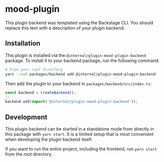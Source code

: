 # mood-plugin

This plugin backend was templated using the Backstage CLI. You should replace this text with a description of your plugin backend.

## Installation

This plugin is installed via the `@internal/plugin-mood-plugin-backend` package. To install it to your backend package, run the following command:

```bash
# From your root directory
yarn --cwd packages/backend add @internal/plugin-mood-plugin-backend
```

Then add the plugin to your backend in `packages/backend/src/index.ts`:

```ts
const backend = createBackend();
// ...
backend.add(import('@internal/plugin-mood-plugin-backend'));
```

## Development

This plugin backend can be started in a standalone mode from directly in this
package with `yarn start`. It is a limited setup that is most convenient when
developing the plugin backend itself.

If you want to run the entire project, including the frontend, run `yarn start` from the root directory.
